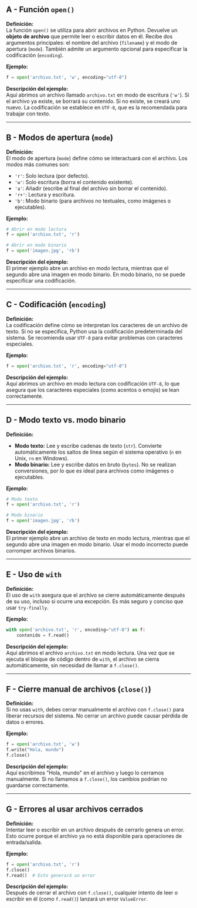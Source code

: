 ## A - Función `open()`

**Definición:**  
La función `open()` se utiliza para abrir archivos en Python. Devuelve un **objeto de archivo** que permite leer o escribir datos en él. Recibe dos argumentos principales: el nombre del archivo (`filename`) y el modo de apertura (`mode`). También admite un argumento opcional para especificar la codificación (`encoding`).

**Ejemplo:**

```python
f = open('archivo.txt', 'w', encoding="utf-8")
```

**Descripción del ejemplo:**  
Aquí abrimos un archivo llamado `archivo.txt` en modo de escritura (`'w'`). Si el archivo ya existe, se borrará su contenido. Si no existe, se creará uno nuevo. La codificación se establece en `UTF-8`, que es la recomendada para trabajar con texto.

---

## B - Modos de apertura (`mode`)

**Definición:**  
El modo de apertura (`mode`) define cómo se interactuará con el archivo. Los modos más comunes son:

- `'r'`: Solo lectura (por defecto).
- `'w'`: Solo escritura (borra el contenido existente).
- `'a'`: Añadir (escribe al final del archivo sin borrar el contenido).
- `'r+'`: Lectura y escritura.
- `'b'`: Modo binario (para archivos no textuales, como imágenes o ejecutables).

**Ejemplo:**

```python
# Abrir en modo lectura
f = open('archivo.txt', 'r')

# Abrir en modo binario
f = open('imagen.jpg', 'rb')
```

**Descripción del ejemplo:**  
El primer ejemplo abre un archivo en modo lectura, mientras que el segundo abre una imagen en modo binario. En modo binario, no se puede especificar una codificación.

---

## C - Codificación (`encoding`)

**Definición:**  
La codificación define cómo se interpretan los caracteres de un archivo de texto. Si no se especifica, Python usa la codificación predeterminada del sistema. Se recomienda usar `UTF-8` para evitar problemas con caracteres especiales.

**Ejemplo:**

```python
f = open('archivo.txt', 'r', encoding="utf-8")
```

**Descripción del ejemplo:**  
Aquí abrimos un archivo en modo lectura con codificación `UTF-8`, lo que asegura que los caracteres especiales (como acentos o emojis) se lean correctamente.

---

## D - Modo texto vs. modo binario

**Definición:**

- **Modo texto:** Lee y escribe cadenas de texto (`str`). Convierte automáticamente los saltos de línea según el sistema operativo (`n` en Unix, `rn` en Windows).
- **Modo binario:** Lee y escribe datos en bruto (`bytes`). No se realizan conversiones, por lo que es ideal para archivos como imágenes o ejecutables.

**Ejemplo:**

```python
# Modo texto
f = open('archivo.txt', 'r')

# Modo binario
f = open('imagen.jpg', 'rb')
```

**Descripción del ejemplo:**  
El primer ejemplo abre un archivo de texto en modo lectura, mientras que el segundo abre una imagen en modo binario. Usar el modo incorrecto puede corromper archivos binarios.

---

## E - Uso de `with`

**Definición:**  
El uso de `with` asegura que el archivo se cierre automáticamente después de su uso, incluso si ocurre una excepción. Es más seguro y conciso que usar `try-finally`.

**Ejemplo:**

```python
with open('archivo.txt', 'r', encoding="utf-8") as f:
    contenido = f.read()
```

**Descripción del ejemplo:**  
Aquí abrimos el archivo `archivo.txt` en modo lectura. Una vez que se ejecuta el bloque de código dentro de `with`, el archivo se cierra automáticamente, sin necesidad de llamar a `f.close()`.

---

## F - Cierre manual de archivos (`close()`)

**Definición:**  
Si no usas `with`, debes cerrar manualmente el archivo con `f.close()` para liberar recursos del sistema. No cerrar un archivo puede causar pérdida de datos o errores.

**Ejemplo:**

```python
f = open('archivo.txt', 'w')
f.write("Hola, mundo")
f.close()
```

**Descripción del ejemplo:**  
Aquí escribimos "Hola, mundo" en el archivo y luego lo cerramos manualmente. Si no llamamos a `f.close()`, los cambios podrían no guardarse correctamente.

---

## G - Errores al usar archivos cerrados

**Definición:**  
Intentar leer o escribir en un archivo después de cerrarlo genera un error. Esto ocurre porque el archivo ya no está disponible para operaciones de entrada/salida.

**Ejemplo:**

```python
f = open('archivo.txt', 'r')
f.close()
f.read()  # Esto generará un error
```

**Descripción del ejemplo:**  
Después de cerrar el archivo con `f.close()`, cualquier intento de leer o escribir en él (como `f.read()`) lanzará un error `ValueError`.
